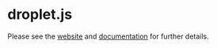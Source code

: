 # droplet.js

Please see the [website](http://antonlapshin.github.io/droplet.js/) and [documentation](http://docs.dropletjs.apiary.io/) for further details.

